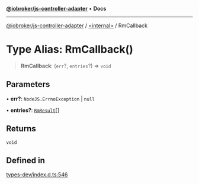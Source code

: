 [**@iobroker/js-controller-adapter**](../../README.md) • **Docs**

***

[@iobroker/js-controller-adapter](../../globals.md) / [\<internal\>](../README.md) / RmCallback

# Type Alias: RmCallback()

> **RmCallback**: (`err`?, `entries`?) => `void`

## Parameters

• **err?**: `NodeJS.ErrnoException` \| `null`

• **entries?**: [`RmResult`](../interfaces/RmResult.md)[]

## Returns

`void`

## Defined in

[types-dev/index.d.ts:546](https://github.com/ioBroker/ioBroker.js-controller/blob/40cb80c182f7d6dd76c85ace42cdd78fa9b7a8dc/packages/types-dev/index.d.ts#L546)
